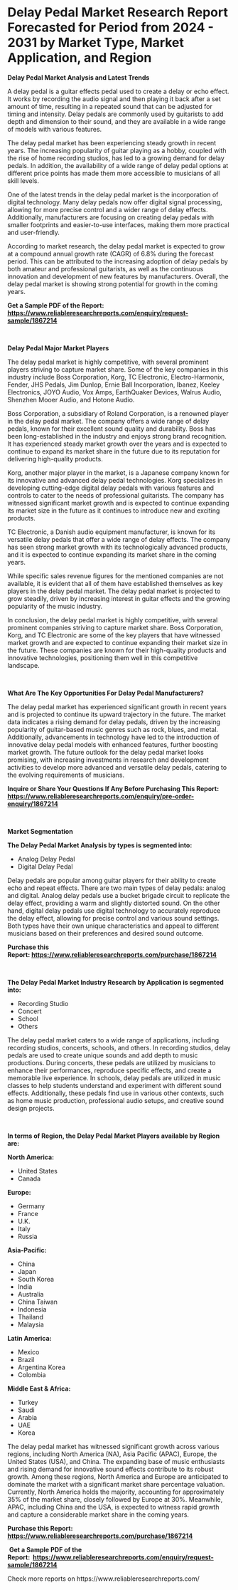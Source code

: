 <p><h1>Delay Pedal Market Research Report Forecasted for Period from 2024 -  2031 by Market Type, Market Application, and Region</h1></p><p><strong>Delay Pedal Market Analysis and Latest Trends</strong></p>
<p><p>A delay pedal is a guitar effects pedal used to create a delay or echo effect. It works by recording the audio signal and then playing it back after a set amount of time, resulting in a repeated sound that can be adjusted for timing and intensity. Delay pedals are commonly used by guitarists to add depth and dimension to their sound, and they are available in a wide range of models with various features.</p><p>The delay pedal market has been experiencing steady growth in recent years. The increasing popularity of guitar playing as a hobby, coupled with the rise of home recording studios, has led to a growing demand for delay pedals. In addition, the availability of a wide range of delay pedal options at different price points has made them more accessible to musicians of all skill levels.</p><p>One of the latest trends in the delay pedal market is the incorporation of digital technology. Many delay pedals now offer digital signal processing, allowing for more precise control and a wider range of delay effects. Additionally, manufacturers are focusing on creating delay pedals with smaller footprints and easier-to-use interfaces, making them more practical and user-friendly.</p><p>According to market research, the delay pedal market is expected to grow at a compound annual growth rate (CAGR) of 6.8% during the forecast period. This can be attributed to the increasing adoption of delay pedals by both amateur and professional guitarists, as well as the continuous innovation and development of new features by manufacturers. Overall, the delay pedal market is showing strong potential for growth in the coming years.</p></p>
<p><strong>Get a Sample PDF of the Report:&nbsp; <a href="https://www.reliableresearchreports.com/enquiry/request-sample/1867214">https://www.reliableresearchreports.com/enquiry/request-sample/1867214</a></strong></p>
<p>&nbsp;</p>
<p><strong>Delay Pedal Major Market Players</strong></p>
<p><p>The delay pedal market is highly competitive, with several prominent players striving to capture market share. Some of the key companies in this industry include Boss Corporation, Korg, TC Electronic, Electro-Harmonix, Fender, JHS Pedals, Jim Dunlop, Ernie Ball Incorporation, Ibanez, Keeley Electronics, JOYO Audio, Vox Amps, EarthQuaker Devices, Walrus Audio, Shenzhen Mooer Audio, and Hotone Audio.</p><p>Boss Corporation, a subsidiary of Roland Corporation, is a renowned player in the delay pedal market. The company offers a wide range of delay pedals, known for their excellent sound quality and durability. Boss has been long-established in the industry and enjoys strong brand recognition. It has experienced steady market growth over the years and is expected to continue to expand its market share in the future due to its reputation for delivering high-quality products.</p><p>Korg, another major player in the market, is a Japanese company known for its innovative and advanced delay pedal technologies. Korg specializes in developing cutting-edge digital delay pedals with various features and controls to cater to the needs of professional guitarists. The company has witnessed significant market growth and is expected to continue expanding its market size in the future as it continues to introduce new and exciting products.</p><p>TC Electronic, a Danish audio equipment manufacturer, is known for its versatile delay pedals that offer a wide range of delay effects. The company has seen strong market growth with its technologically advanced products, and it is expected to continue expanding its market share in the coming years.</p><p>While specific sales revenue figures for the mentioned companies are not available, it is evident that all of them have established themselves as key players in the delay pedal market. The delay pedal market is projected to grow steadily, driven by increasing interest in guitar effects and the growing popularity of the music industry.</p><p>In conclusion, the delay pedal market is highly competitive, with several prominent companies striving to capture market share. Boss Corporation, Korg, and TC Electronic are some of the key players that have witnessed market growth and are expected to continue expanding their market size in the future. These companies are known for their high-quality products and innovative technologies, positioning them well in this competitive landscape.</p></p>
<p>&nbsp;</p>
<p><strong>What Are The Key Opportunities For Delay Pedal Manufacturers?</strong></p>
<p><p>The delay pedal market has experienced significant growth in recent years and is projected to continue its upward trajectory in the future. The market data indicates a rising demand for delay pedals, driven by the increasing popularity of guitar-based music genres such as rock, blues, and metal. Additionally, advancements in technology have led to the introduction of innovative delay pedal models with enhanced features, further boosting market growth. The future outlook for the delay pedal market looks promising, with increasing investments in research and development activities to develop more advanced and versatile delay pedals, catering to the evolving requirements of musicians.</p></p>
<p><strong>Inquire or Share Your Questions If Any Before Purchasing This Report: <a href="https://www.reliableresearchreports.com/enquiry/pre-order-enquiry/1867214">https://www.reliableresearchreports.com/enquiry/pre-order-enquiry/1867214</a></strong></p>
<p>&nbsp;</p>
<p><strong>Market Segmentation</strong></p>
<p><strong>The Delay Pedal Market Analysis by types is segmented into:</strong></p>
<p><ul><li>Analog Delay Pedal</li><li>Digital Delay Pedal</li></ul></p>
<p><p>Delay pedals are popular among guitar players for their ability to create echo and repeat effects. There are two main types of delay pedals: analog and digital. Analog delay pedals use a bucket brigade circuit to replicate the delay effect, providing a warm and slightly distorted sound. On the other hand, digital delay pedals use digital technology to accurately reproduce the delay effect, allowing for precise control and various sound settings. Both types have their own unique characteristics and appeal to different musicians based on their preferences and desired sound outcome.</p></p>
<p><strong>Purchase this Report:&nbsp;<a href="https://www.reliableresearchreports.com/purchase/1867214">https://www.reliableresearchreports.com/purchase/1867214</a></strong></p>
<p>&nbsp;</p>
<p><strong>The Delay Pedal Market Industry Research by Application is segmented into:</strong></p>
<p><ul><li>Recording Studio</li><li>Concert</li><li>School</li><li>Others</li></ul></p>
<p><p>The delay pedal market caters to a wide range of applications, including recording studios, concerts, schools, and others. In recording studios, delay pedals are used to create unique sounds and add depth to music productions. During concerts, these pedals are utilized by musicians to enhance their performances, reproduce specific effects, and create a memorable live experience. In schools, delay pedals are utilized in music classes to help students understand and experiment with different sound effects. Additionally, these pedals find use in various other contexts, such as home music production, professional audio setups, and creative sound design projects.</p></p>
<p>&nbsp;</p>
<p><strong>In terms of Region, the Delay Pedal Market Players available by Region are:</strong></p>
<p>
    <p> <strong> North America: </strong>
        <ul>
            <li>United States</li>
            <li>Canada</li>
        </ul>
        </p> 
    <p> <strong> Europe: </strong>
        <ul>
            <li>Germany</li>
            <li>France</li>
            <li>U.K.</li>
            <li>Italy</li>
            <li>Russia</li>
        </ul>
        </p> 
    <p> <strong> Asia-Pacific: </strong>
        <ul>
            <li>China</li>
            <li>Japan</li>
            <li>South Korea</li>
            <li>India</li>
            <li>Australia</li>
            <li>China Taiwan</li>
            <li>Indonesia</li>
            <li>Thailand</li>
            <li>Malaysia</li>
        </ul>
        </p> 
    <p> <strong> Latin America: </strong>
        <ul>
            <li>Mexico</li>
            <li>Brazil</li>
            <li>Argentina Korea</li>
            <li>Colombia</li>
        </ul>
        </p> 
    <p> <strong> Middle East & Africa: </strong>
        <ul>
            <li>Turkey</li>
            <li>Saudi</li>
            <li>Arabia</li>
            <li>UAE</li>
            <li>Korea</li>
        </ul>
    </p>
    </p>
<p><p>The delay pedal market has witnessed significant growth across various regions, including North America (NA), Asia Pacific (APAC), Europe, the United States (USA), and China. The expanding base of music enthusiasts and rising demand for innovative sound effects contribute to its robust growth. Among these regions, North America and Europe are anticipated to dominate the market with a significant market share percentage valuation. Currently, North America holds the majority, accounting for approximately 35% of the market share, closely followed by Europe at 30%. Meanwhile, APAC, including China and the USA, is expected to witness rapid growth and capture a considerable market share in the coming years.</p></p>
<p><strong>Purchase this Report: <a href="https://www.reliableresearchreports.com/purchase/1867214">https://www.reliableresearchreports.com/purchase/1867214</a></strong></p>
<p>&nbsp;<strong>Get a Sample PDF of the Report:&nbsp;&nbsp;<a href="https://www.reliableresearchreports.com/enquiry/request-sample/1867214">https://www.reliableresearchreports.com/enquiry/request-sample/1867214</a></strong></p>
<p><strong></strong></p>
<p>Check more reports on https://www.reliableresearchreports.com/</p>